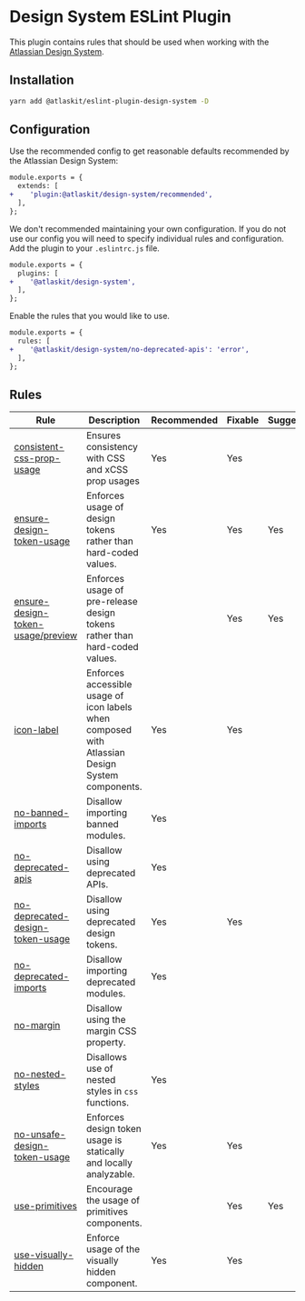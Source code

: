 # Design System ESLint Plugin

This plugin contains rules that should be used when working with the [Atlassian Design System](https://atlassian.design).

## Installation

```sh
yarn add @atlaskit/eslint-plugin-design-system -D
```

## Configuration

Use the recommended config to get reasonable defaults recommended by the Atlassian Design System:

```diff
module.exports = {
  extends: [
+    'plugin:@atlaskit/design-system/recommended',
  ],
};
```

We don't recommended maintaining your own configuration.
If you do not use our config you will need to specify individual rules and configuration.
Add the plugin to your `.eslintrc.js` file.

```diff
module.exports = {
  plugins: [
+    '@atlaskit/design-system',
  ],
};
```

Enable the rules that you would like to use.

```diff
module.exports = {
  rules: [
+    '@atlaskit/design-system/no-deprecated-apis': 'error',
  ],
};
```

## Rules

<!-- START_RULE_TABLE_CODEGEN -->
<!-- @codegenCommand yarn workspace @atlaskit/eslint-plugin-design-system codegen -->

| Rule                                                                                                    | Description                                                                                     | Recommended | Fixable | Suggestions |
| ------------------------------------------------------------------------------------------------------- | ----------------------------------------------------------------------------------------------- | ----------- | ------- | ----------- |
| <a href="./src/rules/consistent-css-prop-usage/README.md">consistent-css-prop-usage</a>                 | Ensures consistency with CSS and xCSS prop usages                                               | Yes         | Yes     |             |
| <a href="./src/rules/ensure-design-token-usage/README.md">ensure-design-token-usage</a>                 | Enforces usage of design tokens rather than hard-coded values.                                  | Yes         | Yes     | Yes         |
| <a href="./src/rules/ensure-design-token-usage-preview/README.md">ensure-design-token-usage/preview</a> | Enforces usage of pre-release design tokens rather than hard-coded values.                      |             | Yes     | Yes         |
| <a href="./src/rules/icon-label/README.md">icon-label</a>                                               | Enforces accessible usage of icon labels when composed with Atlassian Design System components. | Yes         | Yes     |             |
| <a href="./src/rules/no-banned-imports/README.md">no-banned-imports</a>                                 | Disallow importing banned modules.                                                              | Yes         |         |             |
| <a href="./src/rules/no-deprecated-apis/README.md">no-deprecated-apis</a>                               | Disallow using deprecated APIs.                                                                 | Yes         |         |             |
| <a href="./src/rules/no-deprecated-design-token-usage/README.md">no-deprecated-design-token-usage</a>   | Disallow using deprecated design tokens.                                                        | Yes         | Yes     |             |
| <a href="./src/rules/no-deprecated-imports/README.md">no-deprecated-imports</a>                         | Disallow importing deprecated modules.                                                          | Yes         |         |             |
| <a href="./src/rules/no-margin/README.md">no-margin</a>                                                 | Disallow using the margin CSS property.                                                         |             |         |             |
| <a href="./src/rules/no-nested-styles/README.md">no-nested-styles</a>                                   | Disallows use of nested styles in `css` functions.                                              | Yes         |         |             |
| <a href="./src/rules/no-unsafe-design-token-usage/README.md">no-unsafe-design-token-usage</a>           | Enforces design token usage is statically and locally analyzable.                               | Yes         | Yes     |             |
| <a href="./src/rules/use-primitives/README.md">use-primitives</a>                                       | Encourage the usage of primitives components.                                                   |             | Yes     | Yes         |
| <a href="./src/rules/use-visually-hidden/README.md">use-visually-hidden</a>                             | Enforce usage of the visually hidden component.                                                 | Yes         | Yes     |             |

<!-- END_RULE_TABLE_CODEGEN -->
